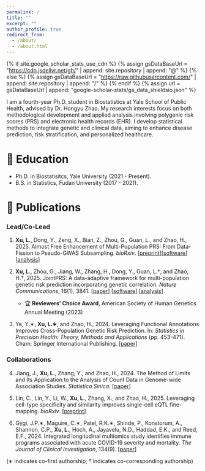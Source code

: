 ```yaml
---
permalink: /
title: ""
excerpt: ""
author_profile: true
redirect_from: 
  - /about/
  - /about.html
---
```


{% if site.google_scholar_stats_use_cdn %}
{% assign gsDataBaseUrl = "https://cdn.jsdelivr.net/gh/" | append: site.repository | append: "@" %}
{% else %}
{% assign gsDataBaseUrl = "https://raw.githubusercontent.com/" | append: site.repository | append: "/" %}
{% endif %}
{% assign url = gsDataBaseUrl | append: "google-scholar-stats/gs_data_shieldsio.json" %}

<span class='anchor' id='about-me'></span>

I am a fourth-year Ph.D. student in Biostatistics at Yale School of Public Health, advised by Dr. Hongyu Zhao. My research interests focus on both methodological development and applied analysis involving polygenic risk scores (PRS) and electronic health records (EHR). I develop statistical methods to integrate genetic and clinical data, aiming to enhance disease prediction, risk stratification, and personalized healthcare.

# 📖 Education
- Ph.D. in Biostatisitcs, Yale University (2021 - Present).
- B.S. in Statistics, Fudan University (2017 - 2021). 
  
# 📝 Publications

### Lead/Co-Lead
1. **Xu, L.**, Dong, Y., Zeng, X., Bian, Z., Zhou, G., Guan, L., and Zhao, H., 2025. Almost Free Enhancement of Multi-Population PRS: From Data-Fission to Pseudo-GWAS Subsampling. *bioRxiv*. [[preprint](https://www.biorxiv.org/content/10.1101/2025.06.16.659952v1)][[software](https://github.com/LeqiXu/MIXPRS)][[analysis](https://github.com/LeqiXu/MIXPRS_analysis)]

2. **Xu, L.**, Zhou, G., Jiang, W., Zhang, H., Dong, Y., Guan, L.†, and Zhao, H.†, 2025. JointPRS: A data-adaptive framework for multi-population genetic risk prediction incorporating genetic correlation. *Nature Communications*, 16(1), 3841. [[paper](https://www.nature.com/articles/s41467-025-59243-x)] [[software](https://github.com/LeqiXu/JointPRS)] [[analysis](https://github.com/LeqiXu/JointPRS_analysis)]
   * 🏆 **Reviewers’ Choice Award**, American Society of Human Genetics Annual Meeting (2023)

3. Ye, Y.∗, **Xu, L.∗**, and Zhao, H., 2024. Leveraging Functional Annotations Improves Cross-Population Genetic Risk Prediction. In: *Statistics in Precision Health: Theory, Methods and Applications* (pp. 453-471). Cham: Springer International Publishing. [[paper](https://link.springer.com/chapter/10.1007/978-3-031-50690-1_18)]

### Collaborations
4. Jiang, J., **Xu, L.**, Zhang, Y., and Zhao, H., 2024. The Method of Limits and Its Application to the Analysis of Count Data in Genome-wide Association Studies. *Statistica Sinica*. [[paper](https://www3.stat.sinica.edu.tw/ss_newpaper/SS-2024-0092_na.pdf)]

5. Lin, C., Lin, Y., Li, W., **Xu, L.**, Zhang, X., and Zhao, H., 2025. Leveraging cell-type specificity and similarity improves single-cell eQTL fine-mapping. *bioRxiv*. [[preprint](https://www.biorxiv.org/content/10.1101/2025.03.05.641709v1)]

6. Gygi, J.P.∗, Maguire, C.∗, Patel, R.K.∗, Shinde, P., Konstorum, A., Shannon, C.P., **Xu, L.**, Hoch, A., Jayavelu, N.D., Haddad, E.K., and Reed, E.F., 2024. Integrated longitudinal multiomics study identifies immune programs associated with acute COVID-19 severity and mortality. *The Journal of Clinical Investigation*, 134(9). [[paper](https://www.jci.org/articles/view/176640)]

(∗ indicates co-first authorship; † indicates co-corresponding authorship)

